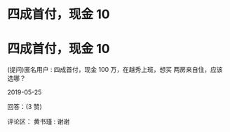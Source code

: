 # 四成首付，现金 10

# 四成首付，现金 10

(提问)匿名用户 : 四成首付，现金 100 万，在越秀上班，想买 两房来自住，应该选哪？

2019-05-25

回答：(3 赞)

评论区： 黄书瑾 : 谢谢

<title class="calibre11">img7</title>